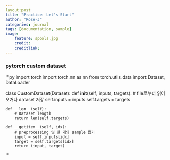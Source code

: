```yaml
---
layout:post
title: "Practice: Let's Start"
author: "Rose-J"
categories: journal
tags: [documentation, sample]
image:
    feature: spools.jpg
    credit:
    creditlink:
---
```



### pytorch custom dataset

'''py
import torch
import torch.nn as nn
from torch.utils.data import Dataset, DataLoader

class CustomDataset(Dataset):
    def __init__(self, inputs, targets):
        # file로부터 읽어오거나 dataset 저장
        self.inputs = inputs
        self.targets = targets

    def __len__(self):
        # Dataset length
        return len(self.targets)

    def __getitem__(self, idx):
        # preprocessing 및 한 개의 sample 뽑기
        input = self.inputs[idx]
        target = self.targets[idx]
        return (input, target)
'''
